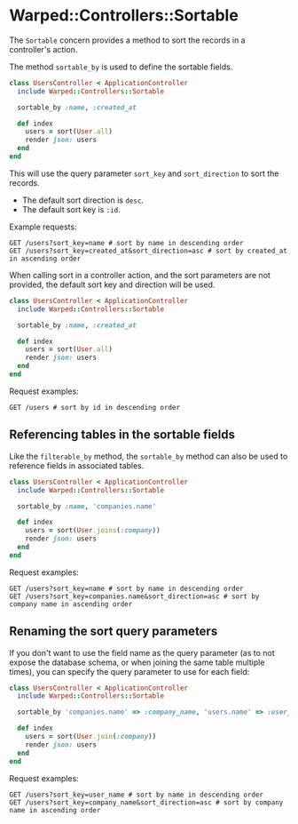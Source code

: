 # Warped::Controllers::Sortable

The `Sortable` concern provides a method to sort the records in a controller's action.

The method `sortable_by` is used to define the sortable fields.

```ruby
class UsersController < ApplicationController
  include Warped::Controllers::Sortable

  sortable_by :name, :created_at

  def index
    users = sort(User.all)
    render json: users
  end
end
```

This will use the query parameter `sort_key` and `sort_direction` to sort the records.
- The default sort direction is `desc`.
- The default sort key is `:id`.

Example requests:
```
GET /users?sort_key=name # sort by name in descending order
GET /users?sort_key=created_at&sort_direction=asc # sort by created_at in ascending order
```

When calling sort in a controller action, and the sort parameters are not provided, the default sort key and direction will be used.

```ruby
class UsersController < ApplicationController
  include Warped::Controllers::Sortable

  sortable_by :name, :created_at

  def index
    users = sort(User.all)
    render json: users
  end
end
```

Request examples:
```
GET /users # sort by id in descending order
```
## Referencing tables in the sortable fields

Like the `filterable_by` method, the `sortable_by` method can also be used to reference fields in associated tables.

```ruby
class UsersController < ApplicationController
  include Warped::Controllers::Sortable

  sortable_by :name, 'companies.name'

  def index
    users = sort(User.joins(:company))
    render json: users
  end
end
```

Request examples:
```
GET /users?sort_key=name # sort by name in descending order
GET /users?sort_key=companies.name&sort_direction=asc # sort by company name in ascending order
```

## Renaming the sort query parameters

If you don't want to use the field name as the query parameter (as to not expose the database schema, or when joining the same table multiple times),
you can specify the query parameter to use for each field:

```ruby
class UsersController < ApplicationController
  include Warped::Controllers::Sortable

  sortable_by 'companies.name' => :company_name, 'users.name' => :user_name

  def index
    users = sort(User.join(:company))
    render json: users
  end
end
```

Request examples:
```
GET /users?sort_key=user_name # sort by name in descending order
GET /users?sort_key=company_name&sort_direction=asc # sort by company name in ascending order
```
